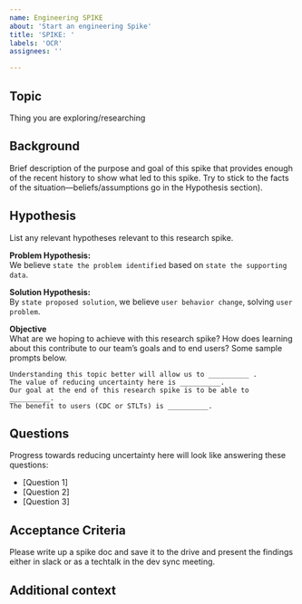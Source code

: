```yaml
---
name: Engineering SPIKE
about: 'Start an engineering Spike'
title: 'SPIKE: '
labels: 'OCR'
assignees: ''

---
```


## Topic
Thing you are exploring/researching

## Background
Brief description of the purpose and goal of this spike that provides enough of the recent history to show what led to this spike. Try to stick to the facts of the situation—beliefs/assumptions go in the Hypothesis section).

## Hypothesis
List any relevant hypotheses relevant to this research spike.

**Problem Hypothesis:**  
We believe `state the problem identified` based on `state the supporting data`.

**Solution Hypothesis:**  
By `state proposed solution`, we believe `user behavior change`, solving `user problem`.

**Objective**  
What are we hoping to achieve with this research spike? How does learning about this contribute to our team’s goals and to end users? Some sample prompts below.

```
Understanding this topic better will allow us to __________ .
The value of reducing uncertainty here is __________.
Our goal at the end of this research spike is to be able to __________.
The benefit to users (CDC or STLTs) is __________.
```

## Questions
Progress towards reducing uncertainty here will look like answering these questions:

- [Question 1]
- [Question 2]
- [Question 3]

## Acceptance Criteria
Please write up a spike doc and save it to the drive and present the findings either in slack or as a techtalk in the dev sync meeting.

## Additional context


